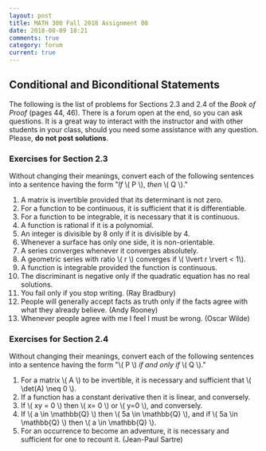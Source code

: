 ```yaml
---
layout: post
title: MATH 300 Fall 2018 Assignment 08
date: 2018-08-09 18:21
comments: true
category: forum
current: true
---
```


## Conditional and Biconditional Statements

<div class="alert alert-info">
	The following is the list of problems for Sections 2.3 and 2.4 of the <em>Book of Proof</em> (pages 44, 46).  There is a forum open at the end, so you can ask questions.  It is a great way to interact with the instructor and with other students in your class, should you need some assistance with any question. Please, <strong>do not post solutions</strong>.
</div>

### Exercises for Section 2.3

Without changing their meanings, convert each of the following sentences into a sentence having the form "_If_ \\( P \\), _then_ \\( Q \\)."

1. A matrix is invertible provided that its determinant is not zero.
2. For a function to be continuous, it is sufficient that it is differentiable.
3. For a function to be integrable, it is necessary that it is continuous.
4. A function is rational if it is a polynomial.
5. An integer is divisible by 8 only if it is divisible by 4.
6. Whenever a surface has only one side, it is non-orientable.
7. A series converges whenever it converges absolutely.
8. A geometric series with ratio \\( r \\) converges if \\( \lvert r \rvert < 1\\).
9. A function is integrable provided the function is continuous.
10. The discriminant is negative only if the quadratic equation has no real solutions.
11. You fail only if you stop writing. (Ray Bradbury)
12. People will generally accept facts as truth only if the facts agree with what they already believe. (Andy Rooney)
12. Whenever people agree with me I feel I must be wrong. (Oscar Wilde)

### Exercises for Section 2.4

Without changing their meanings, convert each of the following sentences into a sentence having the form "\\( P \\) _if and only if_ \\( Q \\)."

1. For a matrix \\( A \\) to be invertible, it is necessary and sufficient that \\( \det(A) \neq 0 \\).
2. If a function has a constant derivative then it is linear, and conversely.
3. If \\( xy = 0 \\) then \\( x= 0 \\) or \\( y=0 \\), and conversely.
4. If \\( a \in \mathbb{Q} \\) then \\( 5a \in \mathbb{Q} \\), and if \\( 5a \in \mathbb{Q} \\) then \\( a \in \mathbb{Q} \\).
5. For an occurrence to become an adventure, it is necessary and sufficient for one to recount it. (Jean-Paul Sartre)